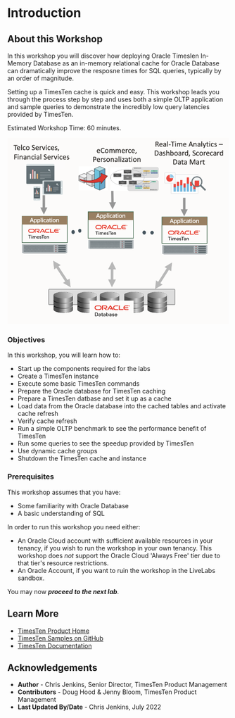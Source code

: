 # Introduction

## About this Workshop

In this workshop you will discover how deploying Oracle TimesIen In-Memory Database as an in-memory relational cache for Oracle Database can dramatically improve the resposne times for SQL queries, typically by an order of magnitude.

Setting up a TimesTen cache is quick and easy. This workshop leads you through the process step by step and uses both a simple OLTP application and sample queries to demonstrate the incredibly low query latencies provided by TimesTen.

Estimated Workshop Time: 60 minutes.

![](./images/tt-cache-architecture.png " ")

### Objectives

In this workshop, you will learn how to:

* Start up the components required for the labs
* Create a TimesTen instance
* Execute some basic TimesTen commands
* Prepare the Oracle database for TimesTen caching
* Prepare a TimesTen datbase and set it up as a cache
* Load data from the Oracle database into the cached tables and activate cache refresh
* Verify cache refresh
* Run a simple OLTP benchmark to see the performance benefit of TimesTen
* Run some queries to see the speedup provided by TimesTen
* Use dynamic cache groups
* Shutdown the TimesTen cache and instance

### Prerequisites

This workshop assumes that you have:

* Some familiarity with Oracle Database
* A basic understanding of SQL

In order to run this workshop you need either:

* An Oracle Cloud account with sufficient available resources in your tenancy, if you wish to run the workshop in your own tenancy. This workshop does _not_ support the Oracle Cloud 'Always Free' tier due to that tier's resource restrictions.
* An Oracle Account, if you want to ruin the workshop in the LiveLabs sandbox.

You may now ***proceed to the next lab***.

## Learn More

* [TimesTen Product Home](https://www.oracle.com/database/technologies/related/timesten.html)
* [TimesTen Samples on GitHub](https://github.com/oracle-samples/oracle-timesten-samples)
* [TimesTen Documentation](https://docs.oracle.com/en/database/other-databases/timesten/)

## Acknowledgements

* **Author** - Chris Jenkins, Senior Director, TimesTen Product Management
* **Contributors** -  Doug Hood & Jenny Bloom, TimesTen Product Management
* **Last Updated By/Date** - Chris Jenkins, July 2022
